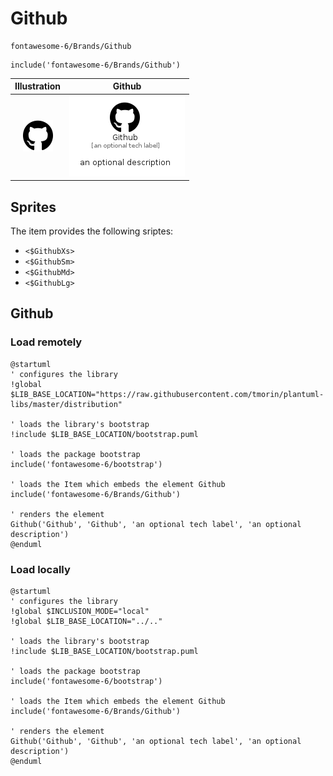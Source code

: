 # Github


```text
fontawesome-6/Brands/Github
```

```text
include('fontawesome-6/Brands/Github')
```



| Illustration | Github |
| :---: | :---: |
| ![illustration for Illustration](../../fontawesome-6/Brands/Github.png) | ![illustration for Github](../../fontawesome-6/Brands/Github.Local.png) |



## Sprites
The item provides the following sriptes:

- `<$GithubXs>`
- `<$GithubSm>`
- `<$GithubMd>`
- `<$GithubLg>`





## Github

### Load remotely
```plantuml
@startuml
' configures the library
!global $LIB_BASE_LOCATION="https://raw.githubusercontent.com/tmorin/plantuml-libs/master/distribution"

' loads the library's bootstrap
!include $LIB_BASE_LOCATION/bootstrap.puml

' loads the package bootstrap
include('fontawesome-6/bootstrap')

' loads the Item which embeds the element Github
include('fontawesome-6/Brands/Github')

' renders the element
Github('Github', 'Github', 'an optional tech label', 'an optional description')
@enduml
```

### Load locally
```plantuml
@startuml
' configures the library
!global $INCLUSION_MODE="local"
!global $LIB_BASE_LOCATION="../.."

' loads the library's bootstrap
!include $LIB_BASE_LOCATION/bootstrap.puml

' loads the package bootstrap
include('fontawesome-6/bootstrap')

' loads the Item which embeds the element Github
include('fontawesome-6/Brands/Github')

' renders the element
Github('Github', 'Github', 'an optional tech label', 'an optional description')
@enduml
```

